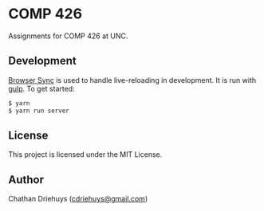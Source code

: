 # COMP 426

Assignments for COMP 426 at UNC.


## Development

[Browser Sync](https://browsersync.io/) is used to handle live-reloading in development. It is run with [gulp](https://gulpjs.com/). To get started:

```bash
$ yarn
$ yarn run server
```

## License

This project is licensed under the MIT License.


## Author

Chathan Driehuys (cdriehuys@gmail.com)
